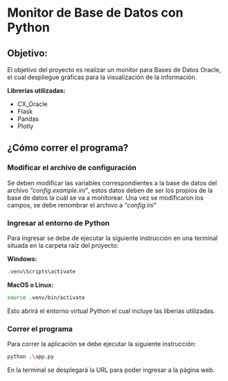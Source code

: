 # Monitor de Base de Datos con Python
## Objetivo:

El objetivo del proyecto es realizar un monitor para Bases de Datos Oracle, el cual despliegue gráficas para la visualización de la información.

**Librerías utilizadas:**
  * CX_Oracle
  * Flask
  * Pandas
  * Plotly

## ¿Cómo correr el programa?
### Modificar el archivo de configuración
Se deben modificar las variables correspondientes a la base de datos del archivo *"config.example.ini"*, estos datos deben de ser los propios de la base de datos la cuál se va a monitorear. Una vez se modificaron los campos, se debe renombrar el archivo a *"config.ini"*
### Ingresar al entorno de Python
Para ingresar se debe de ejecutar la siguiente instrucción en una terminal situada en la carpeta raíz del proyecto:

**Windows:**
```powershell
.venv\Scripts\activate
```
**MacOS o Linux:**
```bash
source .venv/bin/activate
```

Esto abrirá el entorno virtual Python el cual incluye las liberías utilizadas.
### Correr el programa
Para correr la aplicación se debe ejecutar la siguiente instrucción:
```bash
python .\app.py
```

En la terminal se desplegará la URL para poder ingresar a la página web.

